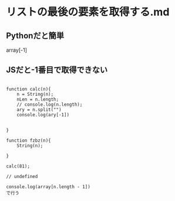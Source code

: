 # リストの最後の要素を取得する.md

## Pythonだと簡単

array[-1]

## JSだと-1番目で取得できない

```JS

function calc(n){
    n = String(n);
    nLen = n.length;
    // console.log(n.length);
    ary = n.split("")
    console.log(ary[-1])
    
    
}

function fzbz(n){
    String(n);
    
}

calc(81);

// undefined

```

    console.log(array[n.length - 1])
    で行う

